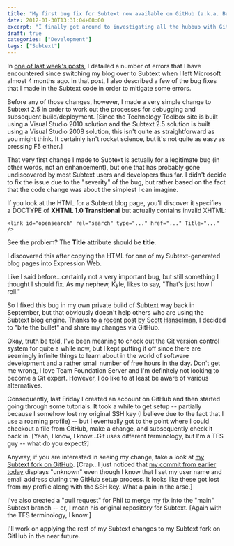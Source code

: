 ```yaml
---
title: "My first bug fix for Subtext now available on GitHub (a.k.a. Building TechnologyToolbox.com, part 18)"
date: 2012-01-30T13:31:04+08:00
excerpt: "I finally got around to investigating all the hubbub with GitHub. I even submitted my first \"official\" bug fix for the Subtext blog engine. I'm sure it will get easier, but this experience was valuable for me, if for no other reason than making me appreciate how much I love Team Foundation Server."
draft: true
categories: ["Development"]
tags: ["Subtext"]
---
```


In[one of last week's posts](/blog/jjameson/2012/01/23/building-technologytoolbox-com-part-15), I detailed a number of errors that I have encountered since switching my blog over to Subtext when I left Microsoft almost 4 months ago. In that post, I also described a few of the bug fixes that I made in the Subtext code in order to mitigate some errors.

Before any of those changes, however, I made a very simple change to Subtext 2.5 in order to work out the processes for debugging and subsequent build/deployment. [Since the Technology Toolbox site is built using a Visual Studio 2010 solution and the Subtext 2.5 solution is built using a Visual Studio 2008 solution, this isn't quite as straightforward as you might think. It certainly isn't rocket science, but it's not quite as easy as pressing F5 either.]

That very first change I made to Subtext is actually for a legitimate bug (in other words, not an enhancement), but one that has probably gone undiscovered by most Subtext users and developers thus far. I didn't decide to fix the issue due to the "severity" of the bug, but rather based on the fact that the code change was about the simplest I can imagine.

If you look at the HTML for a Subtext blog page, you'll discover it specifies a DOCTYPE of **XHTML 1.0 Transitional** but actually contains invalid XHTML:



```
<link id="opensearch" rel="search" type="..." href="..." Title="..." />
```



See the problem? The **Title** attribute should be **title**.

I discovered this after copying the HTML for one of my Subtext-generated blog pages into Expression Web.

Like I said before...certainly not a very important bug, but still something I thought I should fix. As my nephew, Kyle, likes to say, "That's just how I roll."

So I fixed this bug in my own private build of Subtext way back in September, but that obviously doesn't help others who are using the Subtext blog engine. Thanks to[a recent post by Scott Hanselman](http://www.hanselman.com/blog/GetInvolvedInOpenSourceTodayHowToContributeAPatchToAGitHubHostedOpenSourceProjectLikeCode52.aspx), I decided to "bite the bullet" and share my changes via GitHub.

Okay, truth be told, I've been meaning to check out the Git version control system for quite a while now, but I kept putting it off since there are seemingly infinite things to learn about in the world of software development and a rather small number of free hours in the day. Don't get me wrong, I love Team Foundation Server and I'm definitely not looking to become a Git expert. However, I do like to at least be aware of various alternatives.

Consequently, last Friday I created an account on GitHub and then started going through some tutorials. It took a while to get setup -- partially because I somehow lost my original SSH key (I believe due to the fact that I use a roaming profile) -- but I eventually got to the point where I could checkout a file from GitHub, make a change, and subsequently check it back in. [Yeah, I know, I know...Git uses different terminology, but I'm a TFS guy -- what do you expect?]

Anyway, if you are interested in seeing my change, take a look at[my Subtext fork on GitHub](https://github.com/jeremy-jameson/Subtext). [Crap...I just noticed that[my commit from earlier today](https://github.com/jeremy-jameson/Subtext/commit/462934a87bd12649582f334545d3586b3c9f93a2) displays "unknown" even though I know that I set my user name and email address during the GitHub setup process. It looks like these got lost from my profile along with the SSH key. What a pain in the arse.]

I've also created a "pull request" for Phil to merge my fix into the "main" Subtext branch -- er, I mean his original repository for Subtext. [Again with the TFS terminology, I know.]

I'll work on applying the rest of my Subtext changes to my Subtext fork on GitHub in the near future.

